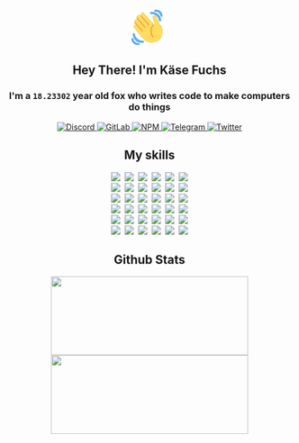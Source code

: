 <div><p align=center><img src=./resources/images/wave.gif width=64px height=64px></p><h2 align=center>Hey There! I'm Käse Fuchs</h2><h3 align=center>I'm a <code>18.23302</code> year old fox who writes code to make computers do things</h3><p align=center><a href=https://discord.com/users/507526681125322772><img alt=Discord src="https://img.shields.io/badge/Discord-5865F2?logo=discord&logoColor=white&style=flat-square#34f8ac83195d1200d552d04c90e09308"> </a><a href=https://gitlab.com/kasefuchs><img alt=GitLab src="https://img.shields.io/badge/GitLab-330F63?logo=gitlab&logoColor=white&style=flat-square#34f8ac83195d1200d552d04c90e09308"> </a><a href=https://npmjs.com/~kasefuchs><img alt=NPM src="https://img.shields.io/badge/NPM-CB3837?logo=npm&logoColor=white&style=flat-square#34f8ac83195d1200d552d04c90e09308"> </a><a href=https://t.me/kasefuchs><img alt=Telegram src="https://img.shields.io/badge/Telegram-2CA5E0?logo=telegram&logoColor=white&style=flat-square#34f8ac83195d1200d552d04c90e09308"> </a><a href=https://twitter.com/kasefuchs><img alt=Twitter src="https://img.shields.io/badge/Twitter-1DA1F2?logo=twitter&logoColor=white&style=flat-square#34f8ac83195d1200d552d04c90e09308"></a></p><h2 align=center>My skills</h2><p align=center><a href=https://aws.amazon.com/ ><picture><source srcset="https://skillicons.dev/icons?i=aws&theme=dark#34f8ac83195d1200d552d04c90e09308" media="(prefers-color-scheme: dark)"><source srcset="https://skillicons.dev/icons?i=aws&theme=light#34f8ac83195d1200d552d04c90e09308" media="(prefers-color-scheme: light), (prefers-color-scheme: no-preference)"><img src="https://skillicons.dev/icons?i=aws&theme=light#34f8ac83195d1200d552d04c90e09308"></picture></a>&nbsp;&nbsp;<a href=https://en.wikipedia.org/wiki/Bash_(Unix_shell)><picture><source srcset="https://skillicons.dev/icons?i=bash&theme=dark#34f8ac83195d1200d552d04c90e09308" media="(prefers-color-scheme: dark)"><source srcset="https://skillicons.dev/icons?i=bash&theme=light#34f8ac83195d1200d552d04c90e09308" media="(prefers-color-scheme: light), (prefers-color-scheme: no-preference)"><img src="https://skillicons.dev/icons?i=bash&theme=light#34f8ac83195d1200d552d04c90e09308"></picture></a>&nbsp;&nbsp;<a href=https://discord.com/developers/docs><picture><source srcset="https://skillicons.dev/icons?i=bots&theme=dark#34f8ac83195d1200d552d04c90e09308" media="(prefers-color-scheme: dark)"><source srcset="https://skillicons.dev/icons?i=bots&theme=light#34f8ac83195d1200d552d04c90e09308" media="(prefers-color-scheme: light), (prefers-color-scheme: no-preference)"><img src="https://skillicons.dev/icons?i=bots&theme=light#34f8ac83195d1200d552d04c90e09308"></picture></a>&nbsp;&nbsp;<a href=https://www.cloudflare.com/ ><picture><source srcset="https://skillicons.dev/icons?i=cloudflare&theme=dark#34f8ac83195d1200d552d04c90e09308" media="(prefers-color-scheme: dark)"><source srcset="https://skillicons.dev/icons?i=cloudflare&theme=light#34f8ac83195d1200d552d04c90e09308" media="(prefers-color-scheme: light), (prefers-color-scheme: no-preference)"><img src="https://skillicons.dev/icons?i=cloudflare&theme=light#34f8ac83195d1200d552d04c90e09308"></picture></a>&nbsp;&nbsp;<a href=https://en.wikipedia.org/wiki/CSS><picture><source srcset="https://skillicons.dev/icons?i=css&theme=dark#34f8ac83195d1200d552d04c90e09308" media="(prefers-color-scheme: dark)"><source srcset="https://skillicons.dev/icons?i=css&theme=light#34f8ac83195d1200d552d04c90e09308" media="(prefers-color-scheme: light), (prefers-color-scheme: no-preference)"><img src="https://skillicons.dev/icons?i=css&theme=light#34f8ac83195d1200d552d04c90e09308"></picture></a>&nbsp;&nbsp;<a href=https://www.docker.com/ ><picture><source srcset="https://skillicons.dev/icons?i=docker&theme=dark#34f8ac83195d1200d552d04c90e09308" media="(prefers-color-scheme: dark)"><source srcset="https://skillicons.dev/icons?i=docker&theme=light#34f8ac83195d1200d552d04c90e09308" media="(prefers-color-scheme: light), (prefers-color-scheme: no-preference)"><img src="https://skillicons.dev/icons?i=docker&theme=light#34f8ac83195d1200d552d04c90e09308"></picture></a><br><a href=https://www.electronjs.org/ ><picture><source srcset="https://skillicons.dev/icons?i=electron&theme=dark#34f8ac83195d1200d552d04c90e09308" media="(prefers-color-scheme: dark)"><source srcset="https://skillicons.dev/icons?i=electron&theme=light#34f8ac83195d1200d552d04c90e09308" media="(prefers-color-scheme: light), (prefers-color-scheme: no-preference)"><img src="https://skillicons.dev/icons?i=electron&theme=light#34f8ac83195d1200d552d04c90e09308"></picture></a>&nbsp;&nbsp;<a href=https://expressjs.com/ ><picture><source srcset="https://skillicons.dev/icons?i=express&theme=dark#34f8ac83195d1200d552d04c90e09308" media="(prefers-color-scheme: dark)"><source srcset="https://skillicons.dev/icons?i=express&theme=light#34f8ac83195d1200d552d04c90e09308" media="(prefers-color-scheme: light), (prefers-color-scheme: no-preference)"><img src="https://skillicons.dev/icons?i=express&theme=light#34f8ac83195d1200d552d04c90e09308"></picture></a>&nbsp;&nbsp;<a href=https://www.figma.com/ ><picture><source srcset="https://skillicons.dev/icons?i=figma&theme=dark#34f8ac83195d1200d552d04c90e09308" media="(prefers-color-scheme: dark)"><source srcset="https://skillicons.dev/icons?i=figma&theme=light#34f8ac83195d1200d552d04c90e09308" media="(prefers-color-scheme: light), (prefers-color-scheme: no-preference)"><img src="https://skillicons.dev/icons?i=figma&theme=light#34f8ac83195d1200d552d04c90e09308"></picture></a>&nbsp;&nbsp;<a href=https://firebase.google.com/ ><picture><source srcset="https://skillicons.dev/icons?i=firebase&theme=dark#34f8ac83195d1200d552d04c90e09308" media="(prefers-color-scheme: dark)"><source srcset="https://skillicons.dev/icons?i=firebase&theme=light#34f8ac83195d1200d552d04c90e09308" media="(prefers-color-scheme: light), (prefers-color-scheme: no-preference)"><img src="https://skillicons.dev/icons?i=firebase&theme=light#34f8ac83195d1200d552d04c90e09308"></picture></a>&nbsp;&nbsp;<a href=https://flask.palletsprojects.com/ ><picture><source srcset="https://skillicons.dev/icons?i=flask&theme=dark#34f8ac83195d1200d552d04c90e09308" media="(prefers-color-scheme: dark)"><source srcset="https://skillicons.dev/icons?i=flask&theme=light#34f8ac83195d1200d552d04c90e09308" media="(prefers-color-scheme: light), (prefers-color-scheme: no-preference)"><img src="https://skillicons.dev/icons?i=flask&theme=light#34f8ac83195d1200d552d04c90e09308"></picture></a>&nbsp;&nbsp;<a href=https://cloud.google.com/ ><picture><source srcset="https://skillicons.dev/icons?i=gcp&theme=dark#34f8ac83195d1200d552d04c90e09308" media="(prefers-color-scheme: dark)"><source srcset="https://skillicons.dev/icons?i=gcp&theme=light#34f8ac83195d1200d552d04c90e09308" media="(prefers-color-scheme: light), (prefers-color-scheme: no-preference)"><img src="https://skillicons.dev/icons?i=gcp&theme=light#34f8ac83195d1200d552d04c90e09308"></picture></a><br><a href=https://git-scm.com/ ><picture><source srcset="https://skillicons.dev/icons?i=git&theme=dark#34f8ac83195d1200d552d04c90e09308" media="(prefers-color-scheme: dark)"><source srcset="https://skillicons.dev/icons?i=git&theme=light#34f8ac83195d1200d552d04c90e09308" media="(prefers-color-scheme: light), (prefers-color-scheme: no-preference)"><img src="https://skillicons.dev/icons?i=git&theme=light#34f8ac83195d1200d552d04c90e09308"></picture></a>&nbsp;&nbsp;<a href=https://github.com/ ><picture><source srcset="https://skillicons.dev/icons?i=github&theme=dark#34f8ac83195d1200d552d04c90e09308" media="(prefers-color-scheme: dark)"><source srcset="https://skillicons.dev/icons?i=github&theme=light#34f8ac83195d1200d552d04c90e09308" media="(prefers-color-scheme: light), (prefers-color-scheme: no-preference)"><img src="https://skillicons.dev/icons?i=github&theme=light#34f8ac83195d1200d552d04c90e09308"></picture></a>&nbsp;&nbsp;<a href=https://gitlab.com/ ><picture><source srcset="https://skillicons.dev/icons?i=gitlab&theme=dark#34f8ac83195d1200d552d04c90e09308" media="(prefers-color-scheme: dark)"><source srcset="https://skillicons.dev/icons?i=gitlab&theme=light#34f8ac83195d1200d552d04c90e09308" media="(prefers-color-scheme: light), (prefers-color-scheme: no-preference)"><img src="https://skillicons.dev/icons?i=gitlab&theme=light#34f8ac83195d1200d552d04c90e09308"></picture></a>&nbsp;&nbsp;<a href=https://www.heroku.com/ ><picture><source srcset="https://skillicons.dev/icons?i=heroku&theme=dark#34f8ac83195d1200d552d04c90e09308" media="(prefers-color-scheme: dark)"><source srcset="https://skillicons.dev/icons?i=heroku&theme=light#34f8ac83195d1200d552d04c90e09308" media="(prefers-color-scheme: light), (prefers-color-scheme: no-preference)"><img src="https://skillicons.dev/icons?i=heroku&theme=light#34f8ac83195d1200d552d04c90e09308"></picture></a>&nbsp;&nbsp;<a href=https://en.wikipedia.org/wiki/HTML><picture><source srcset="https://skillicons.dev/icons?i=html&theme=dark#34f8ac83195d1200d552d04c90e09308" media="(prefers-color-scheme: dark)"><source srcset="https://skillicons.dev/icons?i=html&theme=light#34f8ac83195d1200d552d04c90e09308" media="(prefers-color-scheme: light), (prefers-color-scheme: no-preference)"><img src="https://skillicons.dev/icons?i=html&theme=light#34f8ac83195d1200d552d04c90e09308"></picture></a>&nbsp;&nbsp;<a href=https://en.wikipedia.org/wiki/JavaScript><picture><source srcset="https://skillicons.dev/icons?i=js&theme=dark#34f8ac83195d1200d552d04c90e09308" media="(prefers-color-scheme: dark)"><source srcset="https://skillicons.dev/icons?i=js&theme=light#34f8ac83195d1200d552d04c90e09308" media="(prefers-color-scheme: light), (prefers-color-scheme: no-preference)"><img src="https://skillicons.dev/icons?i=js&theme=light#34f8ac83195d1200d552d04c90e09308"></picture></a><br><a href=https://en.wikipedia.org/wiki/Linux><picture><source srcset="https://skillicons.dev/icons?i=linux&theme=dark#34f8ac83195d1200d552d04c90e09308" media="(prefers-color-scheme: dark)"><source srcset="https://skillicons.dev/icons?i=linux&theme=light#34f8ac83195d1200d552d04c90e09308" media="(prefers-color-scheme: light), (prefers-color-scheme: no-preference)"><img src="https://skillicons.dev/icons?i=linux&theme=light#34f8ac83195d1200d552d04c90e09308"></picture></a>&nbsp;&nbsp;<a href=https://mui.com/ ><picture><source srcset="https://skillicons.dev/icons?i=materialui&theme=dark#34f8ac83195d1200d552d04c90e09308" media="(prefers-color-scheme: dark)"><source srcset="https://skillicons.dev/icons?i=materialui&theme=light#34f8ac83195d1200d552d04c90e09308" media="(prefers-color-scheme: light), (prefers-color-scheme: no-preference)"><img src="https://skillicons.dev/icons?i=materialui&theme=light#34f8ac83195d1200d552d04c90e09308"></picture></a>&nbsp;&nbsp;<a href=https://en.wikipedia.org/wiki/Markdown><picture><source srcset="https://skillicons.dev/icons?i=md&theme=dark#34f8ac83195d1200d552d04c90e09308" media="(prefers-color-scheme: dark)"><source srcset="https://skillicons.dev/icons?i=md&theme=light#34f8ac83195d1200d552d04c90e09308" media="(prefers-color-scheme: light), (prefers-color-scheme: no-preference)"><img src="https://skillicons.dev/icons?i=md&theme=light#34f8ac83195d1200d552d04c90e09308"></picture></a>&nbsp;&nbsp;<a href=https://www.mongodb.com/ ><picture><source srcset="https://skillicons.dev/icons?i=mongodb&theme=dark#34f8ac83195d1200d552d04c90e09308" media="(prefers-color-scheme: dark)"><source srcset="https://skillicons.dev/icons?i=mongodb&theme=light#34f8ac83195d1200d552d04c90e09308" media="(prefers-color-scheme: light), (prefers-color-scheme: no-preference)"><img src="https://skillicons.dev/icons?i=mongodb&theme=light#34f8ac83195d1200d552d04c90e09308"></picture></a>&nbsp;&nbsp;<a href=https://www.mysql.com/ ><picture><source srcset="https://skillicons.dev/icons?i=mysql&theme=dark#34f8ac83195d1200d552d04c90e09308" media="(prefers-color-scheme: dark)"><source srcset="https://skillicons.dev/icons?i=mysql&theme=light#34f8ac83195d1200d552d04c90e09308" media="(prefers-color-scheme: light), (prefers-color-scheme: no-preference)"><img src="https://skillicons.dev/icons?i=mysql&theme=light#34f8ac83195d1200d552d04c90e09308"></picture></a>&nbsp;&nbsp;<a href=https://nextjs.org/ ><picture><source srcset="https://skillicons.dev/icons?i=nextjs&theme=dark#34f8ac83195d1200d552d04c90e09308" media="(prefers-color-scheme: dark)"><source srcset="https://skillicons.dev/icons?i=nextjs&theme=light#34f8ac83195d1200d552d04c90e09308" media="(prefers-color-scheme: light), (prefers-color-scheme: no-preference)"><img src="https://skillicons.dev/icons?i=nextjs&theme=light#34f8ac83195d1200d552d04c90e09308"></picture></a><br><a href=https://nodejs.org/en/ ><picture><source srcset="https://skillicons.dev/icons?i=nodejs&theme=dark#34f8ac83195d1200d552d04c90e09308" media="(prefers-color-scheme: dark)"><source srcset="https://skillicons.dev/icons?i=nodejs&theme=light#34f8ac83195d1200d552d04c90e09308" media="(prefers-color-scheme: light), (prefers-color-scheme: no-preference)"><img src="https://skillicons.dev/icons?i=nodejs&theme=light#34f8ac83195d1200d552d04c90e09308"></picture></a>&nbsp;&nbsp;<a href=https://www.postgresql.org/ ><picture><source srcset="https://skillicons.dev/icons?i=postgres&theme=dark#34f8ac83195d1200d552d04c90e09308" media="(prefers-color-scheme: dark)"><source srcset="https://skillicons.dev/icons?i=postgres&theme=light#34f8ac83195d1200d552d04c90e09308" media="(prefers-color-scheme: light), (prefers-color-scheme: no-preference)"><img src="https://skillicons.dev/icons?i=postgres&theme=light#34f8ac83195d1200d552d04c90e09308"></picture></a>&nbsp;&nbsp;<a href=https://learn.microsoft.com/en-us/powershell/ ><picture><source srcset="https://skillicons.dev/icons?i=powershell&theme=dark#34f8ac83195d1200d552d04c90e09308" media="(prefers-color-scheme: dark)"><source srcset="https://skillicons.dev/icons?i=powershell&theme=light#34f8ac83195d1200d552d04c90e09308" media="(prefers-color-scheme: light), (prefers-color-scheme: no-preference)"><img src="https://skillicons.dev/icons?i=powershell&theme=light#34f8ac83195d1200d552d04c90e09308"></picture></a>&nbsp;&nbsp;<a href=https://www.python.org/ ><picture><source srcset="https://skillicons.dev/icons?i=py&theme=dark#34f8ac83195d1200d552d04c90e09308" media="(prefers-color-scheme: dark)"><source srcset="https://skillicons.dev/icons?i=py&theme=light#34f8ac83195d1200d552d04c90e09308" media="(prefers-color-scheme: light), (prefers-color-scheme: no-preference)"><img src="https://skillicons.dev/icons?i=py&theme=light#34f8ac83195d1200d552d04c90e09308"></picture></a>&nbsp;&nbsp;<a href=https://www.raspberrypi.org/ ><picture><source srcset="https://skillicons.dev/icons?i=raspberrypi&theme=dark#34f8ac83195d1200d552d04c90e09308" media="(prefers-color-scheme: dark)"><source srcset="https://skillicons.dev/icons?i=raspberrypi&theme=light#34f8ac83195d1200d552d04c90e09308" media="(prefers-color-scheme: light), (prefers-color-scheme: no-preference)"><img src="https://skillicons.dev/icons?i=raspberrypi&theme=light#34f8ac83195d1200d552d04c90e09308"></picture></a>&nbsp;&nbsp;<a href=https://reactjs.org/ ><picture><source srcset="https://skillicons.dev/icons?i=react&theme=dark#34f8ac83195d1200d552d04c90e09308" media="(prefers-color-scheme: dark)"><source srcset="https://skillicons.dev/icons?i=react&theme=light#34f8ac83195d1200d552d04c90e09308" media="(prefers-color-scheme: light), (prefers-color-scheme: no-preference)"><img src="https://skillicons.dev/icons?i=react&theme=light#34f8ac83195d1200d552d04c90e09308"></picture></a><br><a href=https://redux.js.org/ ><picture><source srcset="https://skillicons.dev/icons?i=redux&theme=dark#34f8ac83195d1200d552d04c90e09308" media="(prefers-color-scheme: dark)"><source srcset="https://skillicons.dev/icons?i=redux&theme=light#34f8ac83195d1200d552d04c90e09308" media="(prefers-color-scheme: light), (prefers-color-scheme: no-preference)"><img src="https://skillicons.dev/icons?i=redux&theme=light#34f8ac83195d1200d552d04c90e09308"></picture></a>&nbsp;&nbsp;<a href=https://en.wikipedia.org/wiki/Regular_expression><picture><source srcset="https://skillicons.dev/icons?i=regex&theme=dark#34f8ac83195d1200d552d04c90e09308" media="(prefers-color-scheme: dark)"><source srcset="https://skillicons.dev/icons?i=regex&theme=light#34f8ac83195d1200d552d04c90e09308" media="(prefers-color-scheme: light), (prefers-color-scheme: no-preference)"><img src="https://skillicons.dev/icons?i=regex&theme=light#34f8ac83195d1200d552d04c90e09308"></picture></a>&nbsp;&nbsp;<a href=https://en.wikipedia.org/wiki/Sass_(stylesheet_language)><picture><source srcset="https://skillicons.dev/icons?i=sass&theme=dark#34f8ac83195d1200d552d04c90e09308" media="(prefers-color-scheme: dark)"><source srcset="https://skillicons.dev/icons?i=sass&theme=light#34f8ac83195d1200d552d04c90e09308" media="(prefers-color-scheme: light), (prefers-color-scheme: no-preference)"><img src="https://skillicons.dev/icons?i=sass&theme=light#34f8ac83195d1200d552d04c90e09308"></picture></a>&nbsp;&nbsp;<a href=https://www.typescriptlang.org/ ><picture><source srcset="https://skillicons.dev/icons?i=ts&theme=dark#34f8ac83195d1200d552d04c90e09308" media="(prefers-color-scheme: dark)"><source srcset="https://skillicons.dev/icons?i=ts&theme=light#34f8ac83195d1200d552d04c90e09308" media="(prefers-color-scheme: light), (prefers-color-scheme: no-preference)"><img src="https://skillicons.dev/icons?i=ts&theme=light#34f8ac83195d1200d552d04c90e09308"></picture></a>&nbsp;&nbsp;<a href=https://unity.com/ ><picture><source srcset="https://skillicons.dev/icons?i=unity&theme=dark#34f8ac83195d1200d552d04c90e09308" media="(prefers-color-scheme: dark)"><source srcset="https://skillicons.dev/icons?i=unity&theme=light#34f8ac83195d1200d552d04c90e09308" media="(prefers-color-scheme: light), (prefers-color-scheme: no-preference)"><img src="https://skillicons.dev/icons?i=unity&theme=light#34f8ac83195d1200d552d04c90e09308"></picture></a>&nbsp;&nbsp;<a href=https://workers.cloudflare.com/ ><picture><source srcset="https://skillicons.dev/icons?i=workers&theme=dark#34f8ac83195d1200d552d04c90e09308" media="(prefers-color-scheme: dark)"><source srcset="https://skillicons.dev/icons?i=workers&theme=light#34f8ac83195d1200d552d04c90e09308" media="(prefers-color-scheme: light), (prefers-color-scheme: no-preference)"><img src="https://skillicons.dev/icons?i=workers&theme=light#34f8ac83195d1200d552d04c90e09308"></picture></a><br></p><h2 align=center>Github Stats</h2><p align=center><picture><source srcset="https://github-readme-stats-kasefuchs.vercel.app/api/?count_private=true&hide_border=true&hide_rank=true&line_height=20&hide_title=true&username=Kasefuchs&theme=dark#34f8ac83195d1200d552d04c90e09308" media="(prefers-color-scheme: dark)"><source srcset="https://github-readme-stats-kasefuchs.vercel.app/api/?count_private=true&hide_border=true&hide_rank=true&line_height=20&hide_title=true&username=Kasefuchs&theme=light#34f8ac83195d1200d552d04c90e09308" media="(prefers-color-scheme: light), (prefers-color-scheme: no-preference)"><img align=middle width=350 height=140 src="https://github-readme-stats-kasefuchs.vercel.app/api/?count_private=true&hide_border=true&hide_rank=true&line_height=20&hide_title=true&username=Kasefuchs&theme=light#34f8ac83195d1200d552d04c90e09308"></picture><picture><source srcset="https://github-readme-stats-kasefuchs.vercel.app/api/top-langs/?count_private=true&hide_border=true&layout=compact&username=Kasefuchs&theme=dark#34f8ac83195d1200d552d04c90e09308" media="(prefers-color-scheme: dark)"><source srcset="https://github-readme-stats-kasefuchs.vercel.app/api/top-langs/?count_private=true&hide_border=true&layout=compact&username=Kasefuchs&theme=light#34f8ac83195d1200d552d04c90e09308" media="(prefers-color-scheme: light), (prefers-color-scheme: no-preference)"><img align=middle width=350 height=140 src="https://github-readme-stats-kasefuchs.vercel.app/api/top-langs/?count_private=true&hide_border=true&layout=compact&username=Kasefuchs&theme=light#34f8ac83195d1200d552d04c90e09308"></picture></p><img src="https://hit.yhype.me/github/profile?user_id=64592097#34f8ac83195d1200d552d04c90e09308" alt=""></div>